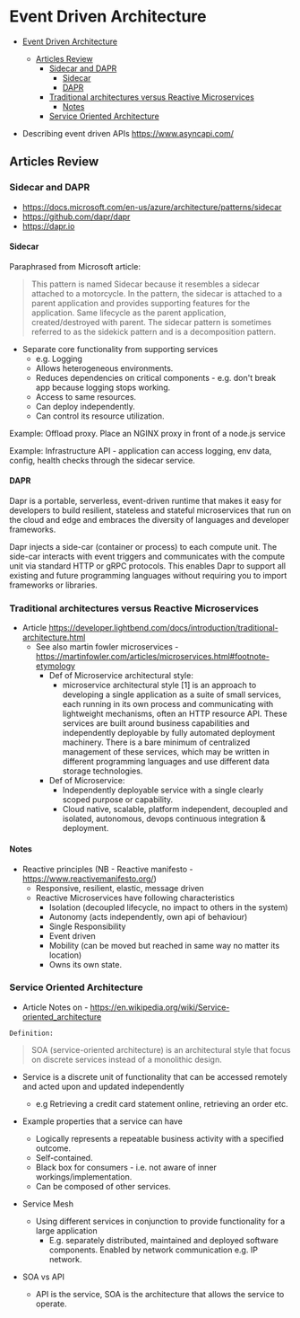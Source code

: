# Event Driven Architecture

- [Event Driven Architecture](#event-driven-architecture)
  - [Articles Review](#articles-review)
    - [Sidecar and DAPR](#sidecar-and-dapr)
      - [Sidecar](#sidecar)
      - [DAPR](#dapr)
    - [Traditional architectures versus Reactive Microservices](#traditional-architectures-versus-reactive-microservices)
      - [Notes](#notes)
    - [Service Oriented Architecture](#service-oriented-architecture)

- Describing event driven APIs <https://www.asyncapi.com/>

## Articles Review

### Sidecar and DAPR

- <https://docs.microsoft.com/en-us/azure/architecture/patterns/sidecar>
- <https://github.com/dapr/dapr>
- <https://dapr.io>

#### Sidecar

Paraphrased from Microsoft article:

> This pattern is named Sidecar because it resembles a sidecar attached to a motorcycle.
> In the pattern, the sidecar is attached to a parent application and provides supporting features for the application.
> Same lifecycle as the parent application, created/destroyed with parent.
> The sidecar pattern is sometimes referred to as the sidekick pattern and is a decomposition pattern.

- Separate core functionality from supporting services 
  - e.g. Logging
  - Allows heterogeneous environments.
  - Reduces dependencies on critical components - e.g. don't break app because logging stops working.
  - Access to same resources.
  - Can deploy independently.
  - Can control its resource utilization.

Example: Offload proxy. Place an NGINX proxy in front of a node.js service

Example: Infrastructure API - application can access logging, env data, config, health checks through the sidecar service.

#### DAPR

Dapr is a portable, serverless, event-driven runtime that makes it easy for developers to build resilient, stateless and stateful microservices that run on the cloud and edge and embraces the diversity of languages and developer frameworks.

Dapr injects a side-car (container or process) to each compute unit. The side-car interacts with event triggers and communicates with the compute unit via standard HTTP or gRPC protocols. This enables Dapr to support all existing and future programming languages without requiring you to import frameworks or libraries.

### Traditional architectures versus Reactive Microservices

- Article <https://developer.lightbend.com/docs/introduction/traditional-architecture.html>
  - See also martin fowler microservices - <https://martinfowler.com/articles/microservices.html#footnote-etymology>
    - Def of Microservice architectural style:  
      - microservice architectural style [1] is an approach to developing a single application as a suite of small services, each running in its own process and communicating with lightweight mechanisms, often an HTTP resource API. These services are built around business capabilities and independently deployable by fully automated deployment machinery. There is a bare minimum of centralized management of these services, which may be written in different programming languages and use different data storage technologies.
    - Def of Microservice: 
      - Independently deployable service with a single clearly scoped purpose or capability.
      - Cloud native, scalable, platform independent, decoupled and isolated, autonomous, devops continuous integration & deployment.

#### Notes

- Reactive principles (NB - Reactive manifesto - <https://www.reactivemanifesto.org/>)
  - Responsive, resilient, elastic, message driven
  - Reactive Microservices have following characteristics
    - Isolation (decoupled lifecycle, no impact to others in the system)
    - Autonomy (acts independently, own api of behaviour)
    - Single Responsibility
    - Event driven
    - Mobility (can be moved but reached in same way no matter its location)
    - Owns its own state.

### Service Oriented Architecture

- Article Notes on - <https://en.wikipedia.org/wiki/Service-oriented_architecture>

`Definition:`

> SOA (service-oriented architecture) is an architectural style that focus on discrete services instead of a monolithic design.

- Service is a discrete unit of functionality that can be accessed remotely and acted upon and updated independently
  - e.g Retrieving a credit card statement online, retrieving an order etc.

- Example properties that a service can have
  - Logically represents a repeatable business activity with a specified outcome.
  - Self-contained.
  - Black box for consumers - i.e. not aware of inner workings/implementation.
  - Can be composed of other services.

- Service Mesh
  - Using different services in conjunction to provide functionality for a large application
    - E.g. separately distributed, maintained and deployed software components. Enabled by network communication e.g. IP network.

- SOA vs API
  - API is the service, SOA is the architecture that allows the service to operate.

